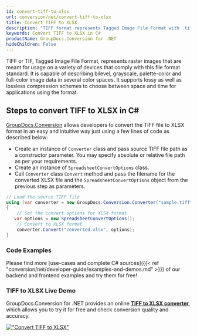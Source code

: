 ```yaml
---
id: convert-tiff-to-xlsx
url: conversion/net/convert-tiff-to-xlsx
title: Convert TIFF to XLSX
description: "TIFF format represents Tagged Image File Format with .tiff extension. Learn how to convert TIFF to XLSX file programmatically in C# language using GroupDocs.Conversion for .NET library."
keywords: Convert TIFF to XLSX in C#
productName: GroupDocs.Conversion for .NET
hideChildren: False
---
```


TIFF or TIF, Tagged Image File Format, represents raster images that are meant for usage on a variety of devices that comply with this file format standard. It is capable of describing bilevel, grayscale, palette-color and full-color image data in several color spaces. It supports lossy as well as lossless compression schemes to choose between space and time for applications using the format.

## Steps to convert TIFF to XLSX in C#

[GroupDocs.Conversion](https://products.groupdocs.com/conversion/net) allows developers to convert the TIFF file to XLSX format in an easy and intuitive way just using a few lines of code as described below:

* Create an instance of `Converter` class and pass source TIFF file path as a constructor parameter. You may specify absolute or relative file path as per your requirements. 
* Create an instance of `SpreadsheetConvertOptions` class.
* Call `Converter` class `Convert` method and pass the filename for the converted XLSX file and the `SpreadsheetConvertOptions` object from the previous step as parameters.

```csharp
// Load the source TIFF file
using (var converter = new GroupDocs.Conversion.Converter("sample.tiff"))
{
    // Set the convert options for XLSX format
   var options = new SpreadsheetConvertOptions();
    // Convert to XLSX format
    converter.Convert("converted.xlsx", options);
}
```

### Code Examples

Please find more [use-cases and complete C# sources]({{< ref "conversion/net/developer-guide/examples-and-demos.md" >}}) of our backend and frontend examples and try them for free!

### TIFF to XLSX Live Demo

GroupDocs.Conversion for .NET provides an online [**TIFF to XLSX converter**](https://products.groupdocs.app/conversion/tiff-to-xlsx), which allows you to try it for free and check conversion quality and accuracy.

[!["Convert TIFF to XLSX"](conversion/net/images/convert-to-xlsx/convert-tiff-to-xlsx.png)](https://products.groupdocs.app/conversion/tiff-to-xlsx)